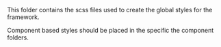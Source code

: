 This folder contains the scss files used to create the global styles for the framework.

Component based styles should be placed in the specific the component folders.
